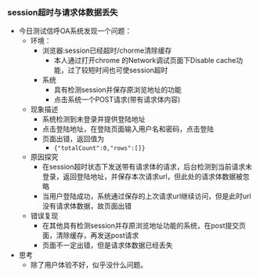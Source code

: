 ### session超时与请求体数据丢失
- 今日测试信呼OA系统发现一个问题：
	- 环境：
		- 浏览器:session已经超时/chorme清除缓存
			- 本人通过打开chrome 的Network调试页面下Disable cache功能，过了较短时间也可使session超时
		- 系统
			- 具有检测session并保存原浏览地址的功能
			- 点击系统一个POST请求(带有请求体内容)
	- 现象描述
		- 系统检测到未登录并提供登陆地址
		- 点击登陆地址，在登陆页面输入用户名和密码，点击登陆
		- 页面出错，返回值为
			- `{"totalCount":0,"rows":[]}`
	- 原因探究
		- 在session超时状态下发送带有请求体的请求，后台检测到当前请求未登录，返回登陆地址，并保存本次请求url，但此处的请求体数据被忽略
		- 当用户登陆成功，系统通过保存的上次请求url继续访问，但是此时url没有请求体数据，故页面出错
	- 错误复现
		- 在其他具有检测session并存原浏览地址功能的系统，在post提交页面，清除缓存，再发送post请求
		- 页面不一定出错，但是请求体数据已经丢失
- 思考
	- 除了用户体验不好，似乎没什么问题。





